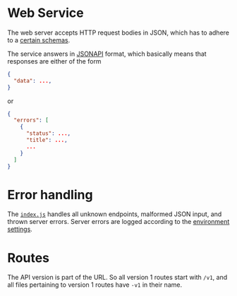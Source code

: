 # Web Service

The web server accepts HTTP request bodies in JSON, which has to adhere to a [certain schemas](schemas/readme.md).

The service answers in [JSONAPI](http://jsonapi.org) format, which basically means that responses are either of the form
```json
{
  "data": ...,
}
```
or
```json
{
  "errors": [
    {
      "status": ...,
      "title": ...,
      ...
    }
  ]
}
```

# Error handling

The [`index.js`](index.js) handles all unknown endpoints, malformed JSON input, and thrown server errors.  Server errors are logged according to the [environment settings](../../README.md).

# Routes

The API version is part of the URL.  So all version 1 routes start with `/v1`, and all files pertaining to version 1 routes have `-v1` in their name.
